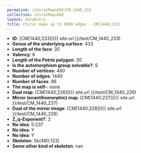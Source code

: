 ```yaml
--- 
 permalink: /chiralMaps6kE/CM_1440_233 
 collection: chiralMaps6kE
 layout: dataEntry
 title: Chiral maps up to 6000 edges - CM[1440;233]
---
```


- **ID**: [CM[1440;233]]({{ site.url }}/test/CM_1440_233)
- **Genus of the underlying surface**: 433
- **Length of the face**: 30
- **Valency**: 6
- **Length of the Petrie polygon**: 30
- **Is the automorphism group solvable?**: S
- **Number of vertices**: 480
- **Number of edges**: 1440
- **Number of faces**: 96
- **The map is self-**: none
- **Dual map**: [CM[1440;226]]({{ site.url }}/test/CM_1440_226)
- **Mirror (enantihomorphic) map**: [CM[1440;237]]({{ site.url }}/test/CM_1440_237)
- **Dual of the mirror image**: [CM[1440;228]]({{ site.url }}/test/CM_1440_228)
- **Z_q-Exponent?**: 2
- **No idea**:  5:237
- **No idea**: Y
- **No idea**: Y
- **Skeleton**: Sk(480;123)
- **Some other kind of skeleton**: nan
